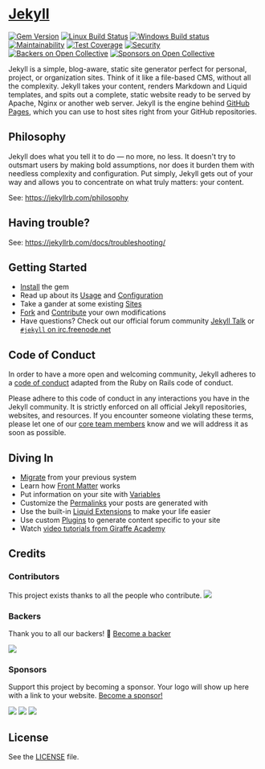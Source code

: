# [Jekyll](https://jekyllrb.com/)

[![Gem Version](https://img.shields.io/gem/v/jekyll.svg)][ruby-gems]
[![Linux Build Status](https://img.shields.io/travis/jekyll/jekyll/master.svg?label=Linux%20build)][travis]
[![Windows Build status](https://img.shields.io/appveyor/ci/jekyll/jekyll/master.svg?label=Windows%20build)][appveyor]
[![Maintainability](https://api.codeclimate.com/v1/badges/8ba0cb5b17bb9848e128/maintainability)][codeclimate]
[![Test Coverage](https://api.codeclimate.com/v1/badges/8ba0cb5b17bb9848e128/test_coverage)][coverage]
[![Security](https://hakiri.io/github/jekyll/jekyll/master.svg)][hakiri]
[![Backers on Open Collective](https://opencollective.com/jekyll/backers/badge.svg)](#backers)
[![Sponsors on Open Collective](https://opencollective.com/jekyll/sponsors/badge.svg)](#sponsors)

[ruby-gems]: https://rubygems.org/gems/jekyll
[codeclimate]: https://codeclimate.com/github/jekyll/jekyll
[coverage]: https://codeclimate.com/github/jekyll/jekyll/coverage
[hakiri]: https://hakiri.io/github/jekyll/jekyll/master
[travis]: https://travis-ci.org/jekyll/jekyll
[appveyor]: https://ci.appveyor.com/project/jekyll/jekyll/branch/master

Jekyll is a simple, blog-aware, static site generator perfect for personal, project, or organization sites. Think of it like a file-based CMS, without all the complexity. Jekyll takes your content, renders Markdown and Liquid templates, and spits out a complete, static website ready to be served by Apache, Nginx or another web server. Jekyll is the engine behind [GitHub Pages](https://pages.github.com), which you can use to host sites right from your GitHub repositories.

## Philosophy

Jekyll does what you tell it to do — no more, no less. It doesn't try to outsmart users by making bold assumptions, nor does it burden them with needless complexity and configuration. Put simply, Jekyll gets out of your way and allows you to concentrate on what truly matters: your content.

See: https://jekyllrb.com/philosophy

## Having trouble?

See: https://jekyllrb.com/docs/troubleshooting/

## Getting Started

* [Install](https://jekyllrb.com/docs/installation/) the gem
* Read up about its [Usage](https://jekyllrb.com/docs/usage/) and [Configuration](https://jekyllrb.com/docs/configuration/)
* Take a gander at some existing [Sites](https://wiki.github.com/jekyll/jekyll/sites)
* [Fork](https://github.com/jekyll/jekyll/fork) and [Contribute](https://jekyllrb.com/docs/contributing/) your own modifications
* Have questions? Check out our official forum community [Jekyll Talk](https://talk.jekyllrb.com/) or [`#jekyll` on irc.freenode.net](https://botbot.me/freenode/jekyll/)

## Code of Conduct

In order to have a more open and welcoming community, Jekyll adheres to a
[code of conduct](CODE_OF_CONDUCT.markdown) adapted from the Ruby on Rails code of
conduct.

Please adhere to this code of conduct in any interactions you have in the
Jekyll community. It is strictly enforced on all official Jekyll
repositories, websites, and resources. If you encounter someone violating
these terms, please let one of our [core team members](https://jekyllrb.com/team/#core-team) know and we will address it as soon as possible.

## Diving In

* [Migrate](http://import.jekyllrb.com/docs/home/) from your previous system
* Learn how [Front Matter](https://jekyllrb.com/docs/front-matter/) works
* Put information on your site with [Variables](https://jekyllrb.com/docs/variables/)
* Customize the [Permalinks](https://jekyllrb.com/docs/permalinks/) your posts are generated with
* Use the built-in [Liquid Extensions](https://jekyllrb.com/docs/templates/) to make your life easier
* Use custom [Plugins](https://jekyllrb.com/docs/plugins/) to generate content specific to your site
* Watch [video tutorials from Giraffe Academy](https://jekyllrb.com/tutorials/video-walkthroughs/)

## Credits

### Contributors

This project exists thanks to all the people who contribute.
<a href="../../graphs/contributors"><img src="https://opencollective.com/jekyll/contributors.svg?width=890&button=false" /></a>

### Backers

Thank you to all our backers! 🙏 [Become a backer](https://opencollective.com/jekyll#backer)

<a href="https://opencollective.com/jekyll#backers" target="_blank"><img src="https://opencollective.com/jekyll/backers.svg?width=890" /></a>

### Sponsors

Support this project by becoming a sponsor. Your logo will show up here with a link to your website. [Become a sponsor!](https://opencollective.com/jekyll#sponsor)

<a href="https://opencollective.com/jekyll/sponsor/0/website" target="_blank"><img src="https://opencollective.com/jekyll/sponsor/0/avatar.svg" /></a>
<a href="https://opencollective.com/jekyll/sponsor/1/website" target="_blank"><img src="https://opencollective.com/jekyll/sponsor/1/avatar.svg" /></a>
<a href="https://opencollective.com/jekyll/sponsor/2/website" target="_blank"><img src="https://opencollective.com/jekyll/sponsor/2/avatar.svg" /></a>


## License

See the [LICENSE](https://github.com/jekyll/jekyll/blob/master/LICENSE) file.
